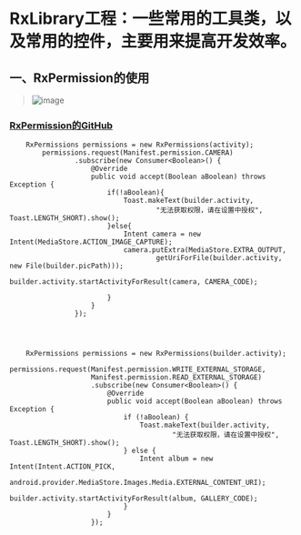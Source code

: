 RxLibrary工程：一些常用的工具类，以及常用的控件，主要用来提高开发效率。
=====

一、RxPermission的使用
-------  
>![image](https://github.com/buhuiming/BHMAndroid/blob/master/screenShots/4.jpg)  


### [RxPermission的GitHub](https://github.com/tbruyelle/RxPermissions)


        RxPermissions permissions = new RxPermissions(activity);
            permissions.request(Manifest.permission.CAMERA)
                    .subscribe(new Consumer<Boolean>() {
                        @Override
                        public void accept(Boolean aBoolean) throws Exception {
                            if(!aBoolean){
                                Toast.makeText(builder.activity,
                                        "无法获取权限，请在设置中授权", Toast.LENGTH_SHORT).show();
                            }else{
                                Intent camera = new Intent(MediaStore.ACTION_IMAGE_CAPTURE);
                                camera.putExtra(MediaStore.EXTRA_OUTPUT,
                                        getUriForFile(builder.activity, new File(builder.picPath)));
                                builder.activity.startActivityForResult(camera, CAMERA_CODE);

                            }
                        }
                    });




        RxPermissions permissions = new RxPermissions(builder.activity);
                permissions.request(Manifest.permission.WRITE_EXTERNAL_STORAGE,
                        Manifest.permission.READ_EXTERNAL_STORAGE)
                        .subscribe(new Consumer<Boolean>() {
                            @Override
                            public void accept(Boolean aBoolean) throws Exception {
                                if (!aBoolean) {
                                    Toast.makeText(builder.activity,
                                            "无法获取权限，请在设置中授权", Toast.LENGTH_SHORT).show();
                                } else {
                                    Intent album = new Intent(Intent.ACTION_PICK,
                                            android.provider.MediaStore.Images.Media.EXTERNAL_CONTENT_URI);
                                    builder.activity.startActivityForResult(album, GALLERY_CODE);
                                }
                            }
                        });





